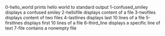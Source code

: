 0-hello_world prints hello world to standard output
1-confused_smiley displays a confused smiley
2-hellofile displays content of a file
3-twofiles displays content of two files
4-lastlines displays last 10 lines of a file
5-firstlines displays first 10 lines of a file
6-third_line displays a specific line of text
7-file contains a nonempty file
